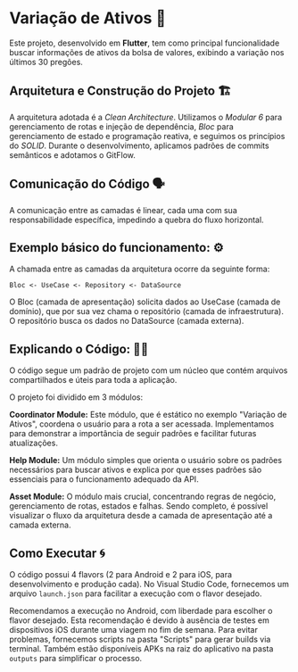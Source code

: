 # Variação de Ativos 🚀

Este projeto, desenvolvido em **Flutter**, tem como principal funcionalidade buscar informações de ativos da bolsa de valores, exibindo a variação nos últimos 30 pregões.

## Arquitetura e Construção do Projeto 🏗️

A arquitetura adotada é a *Clean Architecture*. Utilizamos o *Modular 6* para gerenciamento de rotas e injeção de dependência, *Bloc* para gerenciamento de estado e programação reativa, e seguimos os princípios do *SOLID*. Durante o desenvolvimento, aplicamos padrões de commits semânticos e adotamos o GitFlow.

## Comunicação do Código 🗣️

A comunicação entre as camadas é linear, cada uma com sua responsabilidade específica, impedindo a quebra do fluxo horizontal.

## Exemplo básico do funcionamento: ⚙️

A chamada entre as camadas da arquitetura ocorre da seguinte forma:

`Bloc <- UseCase <- Repository <- DataSource`

O Bloc (camada de apresentação) solicita dados ao UseCase (camada de domínio), que por sua vez chama o repositório (camada de infraestrutura). O repositório busca os dados no DataSource (camada externa).

## Explicando o Código: 👨‍💻

O código segue um padrão de projeto com um núcleo que contém arquivos compartilhados e úteis para toda a aplicação.

O projeto foi dividido em 3 módulos:

**Coordinator Module:** Este módulo, que é estático no exemplo "Variação de Ativos", coordena o usuário para a rota a ser acessada. Implementamos para demonstrar a importância de seguir padrões e facilitar futuras atualizações.

**Help Module:** Um módulo simples que orienta o usuário sobre os padrões necessários para buscar ativos e explica por que esses padrões são essenciais para o funcionamento adequado da API.

**Asset Module:** O módulo mais crucial, concentrando regras de negócio, gerenciamento de rotas, estados e falhas. Sendo completo, é possível visualizar o fluxo da arquitetura desde a camada de apresentação até a camada externa.

## Como Executar 🌀

O código possui 4 flavors (2 para Android e 2 para iOS, para desenvolvimento e produção cada). No Visual Studio Code, fornecemos um arquivo `launch.json` para facilitar a execução com o flavor desejado.

Recomendamos a execução no Android, com liberdade para escolher o flavor desejado. Esta recomendação é devido à ausência de testes em dispositivos iOS durante uma viagem no fim de semana. Para evitar problemas, fornecemos scripts na pasta "Scripts" para gerar builds via terminal. Também estão disponíveis APKs na raiz do aplicativo na pasta `outputs` para simplificar o processo.
